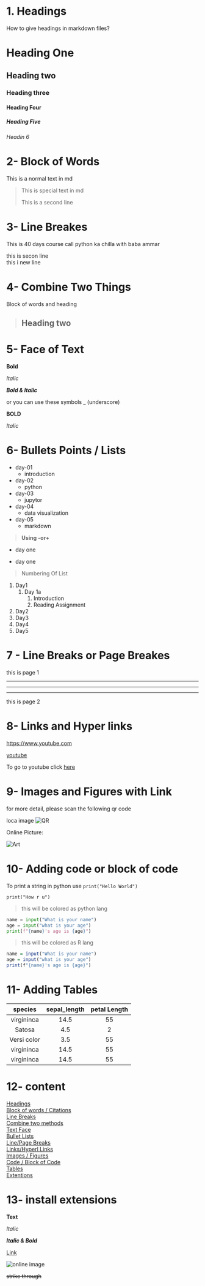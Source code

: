 # 1. Headings

How to give headings in markdown files?

# Heading One
## Heading two
### Heading three
#### Heading Four
##### Heading Five
###### Headin 6

# 2- Block of Words

This is a normal text in md

> This is special text in md
>
> This is a second line


# 3- Line Breakes

This is 40 days course call python ka chilla with baba ammar

this is secon line\
this i new line

# 4- Combine Two Things
Block of words and heading
> ## Heading two


# 5- Face of Text

**Bold**

*Italic*

***Bold & Italic***

or you can use these symbols
_ (underscore)

__BOLD__

_Italic_

# 6- Bullets Points / Lists

- day-01
  - introduction
- day-02
  - python
- day-03
  - jupytor
- day-04
  - data visualization
- day-05
  - markdown

> __Using -or+__

- day one
+ day one


> Numbering Of List
1. Day1
   1. Day 1a
      1. Introduction
      2. Reading Assignment
2. Day2
3. Day3
4. Day4
5. Day5

# 7 - Line Breaks or Page Breakes

this is page 1
___
***
---
this is page 2

# 8- Links and Hyper links

<https://www.youtube.com>

[youtube](https://www.youtube.com)

[youtube]: https://www.youtube.com

To go to youtube click [here][youtube]

# 9- Images and Figures with Link

for more detail, please scan the following qr code

loca image
![QR](qr.png)

Online Picture:

![Art](https://images.unsplash.com/photo-1541701494587-cb58502866ab?ixlib=rb-4.0.3&ixid=M3wxMjA3fDB8MHxwaG90by1wYWdlfHx8fGVufDB8fHx8fA%3D%3D&auto=format&fit=crop&w=2940&q=80)

# 10- Adding code or block of code

To print a string in python use `print("Hello World")`

`print("How r u")`

> this will be colored as python lang

```python
name = input("What is your name")
age = input("what is your age")
print(f"{name}'s age is {age}")
```

> this will be colored as R lang

```R
name = input("What is your name")
age = input("what is your age")
print(f"{name}'s age is {age}")
```

# 11- Adding Tables

| species | sepal_length | petal Length |
| :------: | :-------: | :-------: |
| virgininca | 14.5 | 55 |
| Satosa | 4.5 | 2 |
| Versi color | 3.5 | 55 |
| virgininca | 14.5 | 55 |
| virgininca | 14.5 | 55 |

# 12- content

[Headings](#1-headings)\
[Block of words / Citations](#2--block-of-words)\
[Line Breaks](#3--line-breakes)\
[Combine two methods](#4--combine-two-things)\
[Text Face](#5--face-of-text)\
[Bullet Lists](#6--bullets-points--lists)\
[Line/Page Breaks](#7---line-breaks-or-page-breakes)\
[Links/Hyperl Links](#8--links-and-hyper-links)\
[Images / Figures](#9--images-and-figures-with-link)\
[Code / Block of Code](#10--adding-code-or-block-of-code)\
[Tables](#11--adding-tables)\
[Extentions](#13--install-extensions)

# 13- install extensions

**Text**

*Italic*

***Italic & Bold***

[Link](https://images.unsplash.com/photo-1620503292890-c597f62cce8d?ixlib=rb-4.0.3&ixid=M3wxMjA3fDB8MHxwaG90by1wYWdlfHx8fGVufDB8fHx8fA%3D%3D&auto=format&fit=crop&w=2940&q=80)

![online image](https://images.unsplash.com/photo-1620503292890-c597f62cce8d?ixlib=rb-4.0.3&ixid=M3wxMjA3fDB8MHxwaG90by1wYWdlfHx8fGVufDB8fHx8fA%3D%3D&auto=format&fit=crop&w=2940&q=80)

~~strike through~~
